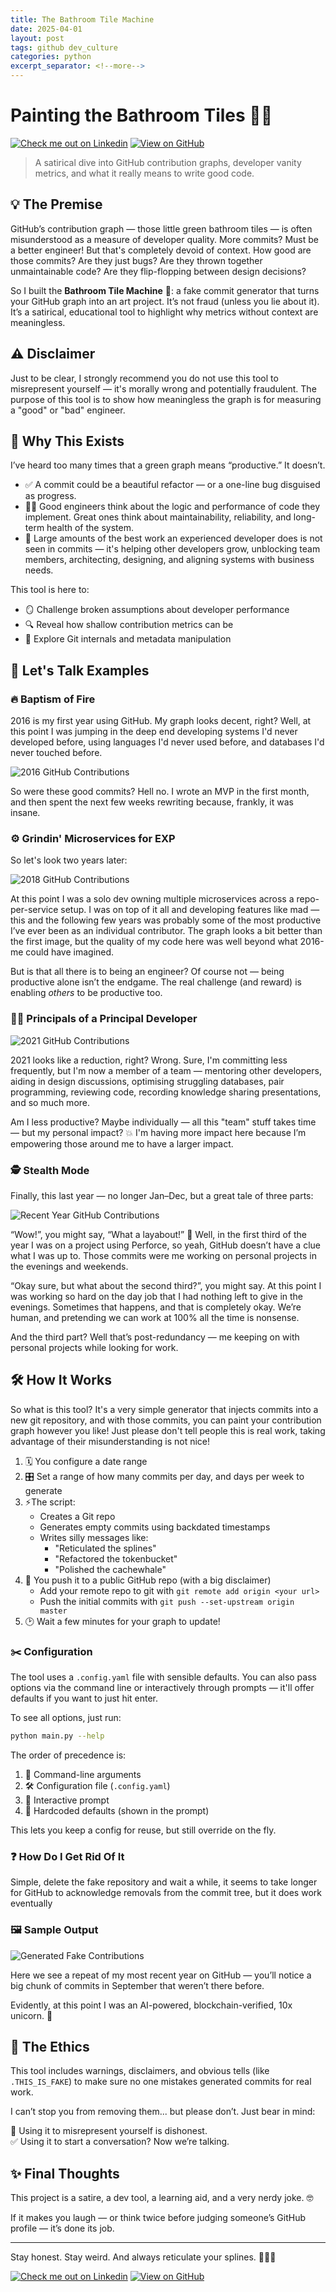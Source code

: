 ```yaml
---
title: The Bathroom Tile Machine
date: 2025-04-01
layout: post
tags: github dev_culture
categories: python 
excerpt_separator: <!--more-->
---
```


# Painting the Bathroom Tiles 🧼🛁

[![Check me out on Linkedin](https://img.shields.io/badge/LinkedIn-0077B5?logo=linkedin&logoColor=white)](https://www.linkedin.com/in/timothybrookes) [![View on GitHub](https://img.shields.io/badge/GitHub-View%20Repo-blue?logo=github)](https://github.com/MrShiny608/bathroom_tile_machine/tree/master)

> A satirical dive into GitHub contribution graphs, developer vanity metrics, and what it really means to write good code.
<!--more-->

## 💡 The Premise

GitHub’s contribution graph — those little green bathroom tiles — is often misunderstood as a measure of developer quality. More commits? Must be a better engineer! But that's completely devoid of context. How good are those commits? Are they just bugs? Are they thrown together unmaintainable code? Are they flip-flopping between design decisions?

So I built the **Bathroom Tile Machine** 🧱: a fake commit generator that turns your GitHub graph into an art project. It’s not fraud (unless you lie about it). It’s a satirical, educational tool to highlight why metrics without context are meaningless.

## ⚠️ Disclaimer

Just to be clear, I strongly recommend you do not use this tool to misrepresent yourself — it's morally wrong and potentially fraudulent. The purpose of this tool is to show how meaningless the graph is for measuring a "good" or "bad" engineer.

## 🤔 Why This Exists

I’ve heard too many times that a green graph means “productive.” It doesn’t.

- ✅ A commit could be a beautiful refactor — or a one-line bug disguised as progress.
- 🤹‍♂️ Good engineers think about the logic and performance of code they implement. Great ones think about maintainability, reliability, and long-term health of the system.
- 🧠 Large amounts of the best work an experienced developer does is not seen in commits — it's helping other developers grow, unblocking team members, architecting, designing, and aligning systems with business needs.

This tool is here to:

- 🪞 Challenge broken assumptions about developer performance
- 🔍 Reveal how shallow contribution metrics can be
- 🧬 Explore Git internals and metadata manipulation

## 🧵 Let's Talk Examples

### 🔥 Baptism of Fire

2016 is my first year using GitHub. My graph looks decent, right? Well, at this point I was jumping in the deep end developing systems I'd never developed before, using languages I'd never used before, and databases I'd never touched before.

![2016 GitHub Contributions](/_assets/2016.png)

So were these good commits? Hell no. I wrote an MVP in the first month, and then spent the next few weeks rewriting because, frankly, it was insane.

### ⚙️ Grindin' Microservices for EXP

So let's look two years later:

![2018 GitHub Contributions](/_assets/2018.png)

At this point I was a solo dev owning multiple microservices across a repo-per-service setup. I was on top of it all and developing features like mad — this and the following few years was probably some of the most productive I’ve ever been as an individual contributor. The graph looks a bit better than the first image, but the quality of my code here was well beyond what 2016-me could have imagined.

But is that all there is to being an engineer? Of course not — being productive alone isn’t the endgame. The real challenge (and reward) is enabling _others_ to be productive too.

### 🧑‍🏫 Principals of a Principal Developer

![2021 GitHub Contributions](/_assets/2021.png)

2021 looks like a reduction, right? Wrong. Sure, I'm committing less frequently, but I'm now a member of a team — mentoring other developers, aiding in design discussions, optimising struggling databases, pair programming, reviewing code, recording knowledge sharing presentations, and so much more.

Am I less productive? Maybe individually — all this "team" stuff takes time — but my personal impact? 💥 I'm having more impact here because I’m empowering those around me to have a larger impact.

### 🕵️ Stealth Mode

Finally, this last year — no longer Jan–Dec, but a great tale of three parts:

![Recent Year GitHub Contributions](/_assets/recent.png)

“Wow!”, you might say, “What a layabout!” 😬 Well, in the first third of the year I was on a project using Perforce, so yeah, GitHub doesn’t have a clue what I was up to. Those commits were me working on personal projects in the evenings and weekends.

“Okay sure, but what about the second third?”, you might say. At this point I was working so hard on the day job that I had nothing left to give in the evenings. Sometimes that happens, and that is completely okay. We’re human, and pretending we can work at 100% all the time is nonsense.

And the third part? Well that’s post-redundancy — me keeping on with personal projects while looking for work.

## 🛠️ How It Works

So what is this tool? It's a very simple generator that injects commits into a new git repository, and with those commits, you can paint your contribution graph however you like! Just please don't tell people this is real work, taking advantage of their misunderstanding is not nice!

1. 🗓️ You configure a date range
2. 🎛️ Set a range of how many commits per day, and days per week to generate
3. ⚡The script:
   - Creates a Git repo
   - Generates empty commits using backdated timestamps
   - Writes silly messages like:
     - "Reticulated the splines"
     - "Refactored the tokenbucket"
     - "Polished the cachewhale"
4. 🚀 You push it to a public GitHub repo (with a big disclaimer)
   - Add your remote repo to git with `git remote add origin <your url>`
   - Push the initial commits with `git push --set-upstream origin master`
5. 🕑 Wait a few minutes for your graph to update!

### ✂️ Configuration

The tool uses a `.config.yaml` file with sensible defaults. You can also pass options via the command line or interactively through prompts — it'll offer defaults if you want to just hit enter.

To see all options, just run:

```bash
python main.py --help
```

The order of precedence is:

1. 🧾 Command-line arguments
2. 🛠 Configuration file (`.config.yaml`)
3. 🤖 Interactive prompt
4. 🔧 Hardcoded defaults (shown in the prompt)

This lets you keep a config for reuse, but still override on the fly.

### ❓ How Do I Get Rid Of It

Simple, delete the fake repository and wait a while, it seems to take longer for GitHub to acknowledge removals from the commit tree, but it does work eventually

### 🖼 Sample Output

![Generated Fake Contributions](/_assets/generated.png)

Here we see a repeat of my most recent year on GitHub — you’ll notice a big chunk of commits in September that weren’t there before.

Evidently, at this point I was an AI-powered, blockchain-verified, 10x unicorn. 🤮

## 🧭 The Ethics

This tool includes warnings, disclaimers, and obvious tells (like `.THIS_IS_FAKE`) to make sure no one mistakes generated commits for real work.

I can’t stop you from removing them... but please don’t. Just bear in mind:

🚫 Using it to misrepresent yourself is dishonest.\
✅ Using it to start a conversation? Now we’re talking.

## ✨ Final Thoughts

This project is a satire, a dev tool, a learning aid, and a very nerdy joke. 🤓

If it makes you laugh — or think twice before judging someone’s GitHub profile — it’s done its job.

---

Stay honest. Stay weird. And always reticulate your splines. 🧼🧠🚀

[![Check me out on Linkedin](https://img.shields.io/badge/LinkedIn-0077B5?logo=linkedin&logoColor=white)](https://www.linkedin.com/in/timothybrookes) [![View on GitHub](https://img.shields.io/badge/GitHub-View%20Repo-blue?logo=github)](https://github.com/MrShiny608/bathroom_tile_machine/tree/master)
